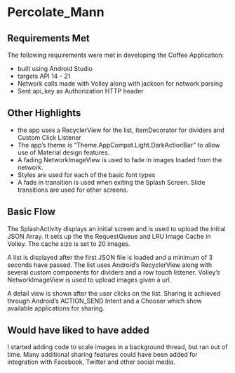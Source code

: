 # Percolate_Mann

## Requirements Met
The following requirements were met in developing the Coffee Application:
* built using Android Studio
* targets API 14 - 21
* Network calls made with Volley along with jackson for network parsing
* Sent api_key as Authorization HTTP header

## Other Highlights
* the app uses a RecyclerView for the list, ItemDecorator for dividers and Custom Click Listener
* The app’s theme is “Theme.AppCompat.Light.DarkActionBar” to allow use of Material design features.
* A fading NetworkImageView is used to fade in images loaded from the network.
* Styles are used for each of the basic font types
* A fade in transition is used when exiting the Splash Screen.  Slide transitions are used for other screens.

## Basic Flow
The SplashActivity displays an initial screen and is used to upload the initial JSON Array.  It sets up the the RequestQueue and LRU Image Cache in Volley.  The cache size is set to 20 images.

A list is displayed after the first JSON file is loaded and a minimum of 3 seconds have passed.  The list uses Android’s RecyclerView along with several custom components for dividers and a row touch listener.  Volley’s NetworkImageView is used to upload images given a url.

A detail view is shown after the user clicks on the list.  Sharing is achieved through Android’s ACTION_SEND Intent and a Chooser which show available applications for sharing.


## Would have liked to have added
I started adding code to scale images in a background thread, but ran out of time.  Many additional sharing features could have been added for integration with Facebook, Twitter and other social media.
